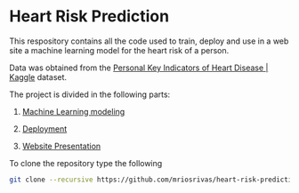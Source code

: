 # Heart Risk Prediction

This respository contains all the code used to train, deploy and use in a web site a machine learning model for the heart risk of a person.

Data was obtained from the [Personal Key Indicators of Heart Disease | Kaggle](https://www.kaggle.com/datasets/kamilpytlak/personal-key-indicators-of-heart-disease) dataset.

The project is divided in the following parts:

1. [Machine Learning modeling](https://github.com/mriosrivas/heart-risk-prediction-machinelearning)

2. [Deployment](https://github.com/mriosrivas/heart-risk-prediction-deployment)

3. [Website Presentation](https://github.com/mriosrivas/heart-risk-prediction-webpage)



To clone the repository type the following

```bash
git clone --recursive https://github.com/mriosrivas/heart-risk-prediction.git
```